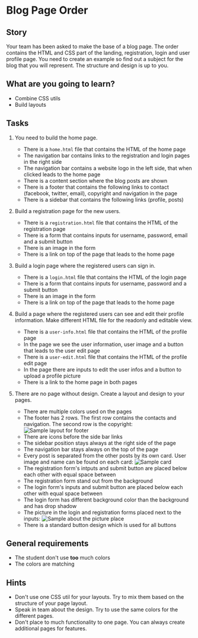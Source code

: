 # Blog Page Order

## Story

Your team has been asked to make the base of a blog page.
The order contains the HTML and CSS part of the landing, registration, login and user profile page.
You need to create an example so find out a subject for the blog that you will represent.
The structure and design is up to you.

## What are you going to learn?

- Combine CSS utils
- Build layouts

## Tasks

1. You need to build the home page.
    - There is a `home.html` file that contains the HTML of the home page
    - The navigation bar contains links to the registration and login pages in the right side
    - The navigation bar contains a website logo in the left side, that when clicked leads to the home page
    - There is a content section where the blog posts are shown
    - There is a footer that contains the following links to contact (facebook, twitter, email), copyright and navigation in the page
    - There is a sidebar that contains the following links (profile, posts)

2. Build a registration page for the new users.
    - There is a `registration.html` file that contains the HTML of the registration page
    - There is a form that contains inputs for username, password, email and a submit button
    - There is an image in the form
    - There is a link on top of the page that leads to the home page

3. Build a login page where the registered users can sign in.
    - There is a `login.html` file that contains the HTML of the login page
    - There is a form that contains inputs for username, password and a submit button
    - There is an image in the form
    - There is a link on top of the page that leads to the home page

4. Build a page where the registered users can see and edit their profile information. Make different HTML file for the readonly and editable view.
    - There is a `user-info.html` file that contains the HTML of the profile page
    - In the page we see the user information, user image and a button that leads to the user edit page
    - There is a `user-edit.html` file that contains the HTML of the profile edit page
    - In the page there are inputs to edit the user infos and a button to upload a profile picture
    - There is a link to the home page in both pages

5. There are no page without design. Create a layout and design to your pages.
    - There are multiple colors used on the pages
    - The footer has 2 rows. The first row contains the contacts and navigation. The second row is the copyright: <img src="../media/frontend/blog-footer.png" alt="Sample layout for footer" style="max-width:100%" />
    - There are icons before the side bar links
    - The sidebar position stays always at the right side of the page
    - The navigation bar stays always on the top of the page
    - Every post is separated from the other posts by its own card. User image and name can be found on each card: <img src="../media/frontend/post-card.png" alt="Sample card" style="max-width:100%" />
    - The registration form's intputs and submit button are placed below each other with equal space between
    - The registration form stand out from the background
    - The login form's inputs and submit button are placed below each other with equal space between
    - The login form has different background color than the background and has drop shadow
    - The picture in the login and registration forms placed next to the inputs: <img src="../media/frontend/auth-picture-place.png" alt="Sample about the picture place" style="max-width:100%" />
    - There is a standard button design which is used for all buttons

## General requirements

- The student don't use **too** much colors
- The colors are matching

## Hints

- Don't use one CSS util for your layouts. Try to mix them based on the structure of your page layout.
- Speak in team about the design. Try to use the same colors for the different pages.
- Don't place to much functionality to one page. You can always create additional pages for features.
